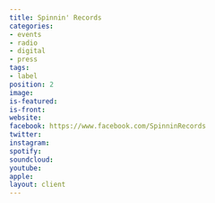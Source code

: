 ```yaml
---
title: Spinnin' Records
categories:
- events
- radio
- digital
- press
tags:
- label
position: 2
image: 
is-featured: 
is-front: 
website:
facebook: https://www.facebook.com/SpinninRecords
twitter:
instagram:
spotify:
soundcloud:
youtube: 
apple: 
layout: client
---
```


